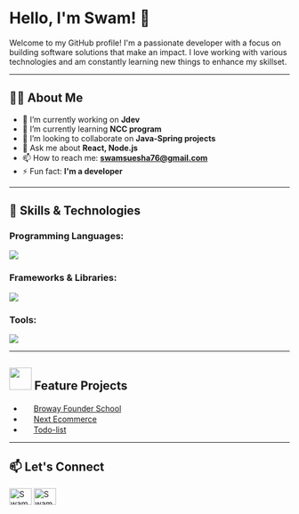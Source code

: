 # Hello, I'm Swam! 👋

Welcome to my GitHub profile! I'm a passionate developer with a focus on building software solutions that make an impact. I love working with various technologies and am constantly learning new things to enhance my skillset.

---

## 🧑‍💻 About Me

- 🔭 I’m currently working on **Jdev**
- 🌱 I’m currently learning **NCC program**
- 👯 I’m looking to collaborate on **Java-Spring projects**
- 💬 Ask me about **React, Node.js**
- 📫 How to reach me: **swamsuesha76@gmail.com**
- ⚡ Fun fact: **I'm a developer**

---

## 🚀 Skills & Technologies

### Programming Languages:
<p align="left">
  <a href="https://github.com/swamhtetaungsuesha">
    <img src="https://skillicons.dev/icons?i=js,ts,java" />
  </a>
</p>


### Frameworks & Libraries:
<p align="left">
  <a href="https://github.com/swamhtetaungsuesha">
    <img src="https://skillicons.dev/icons?i=react,nodejs,nextjs,spring" />
  </a>
</p>


### Tools:
<p align="left">
  <a href="https://github.com/swamhtetaungsuesha">
    <img src="https://skillicons.dev/icons?i=git,github,mysql,mongo" />
  </a>
</p>


---

## <img src="https://media.giphy.com/media/kEYGzoUvSXbCNAs0ak/giphy.gif" width="40">  Feature Projects
- <img src="https://media.giphy.com/media/KHF2LH5zMtGxHMC3wB/giphy.gif" width="16"> [Broway Founder School](https://broway-founders-school-demo-bg2f.vercel.app/)
- <img src="https://media.giphy.com/media/KHF2LH5zMtGxHMC3wB/giphy.gif" width="16"> [Next Ecommerce](https://next-shopping-ecommerce.vercel.app/)
- <img src="https://media.giphy.com/media/KHF2LH5zMtGxHMC3wB/giphy.gif" width="16"> [Todo-list](https://nextauth-todo-app.vercel.app/)

---

## 📫 Let's Connect

<p align="left">
<a href="https://www.facebook.com/swam.htag.3?mibextid=ZbWKwL" target="blank">
  <img align="center" src="https://raw.githubusercontent.com/rahuldkjain/github-profile-readme-generator/master/src/images/icons/Social/facebook.svg" alt="Swam Htet Aung" height="30" width="40" /></a>
  
<a href="mailto:swamsuesha76@gmail.com">
  <img align="center" src="https://upload.wikimedia.org/wikipedia/commons/7/7e/Gmail_icon_%282020%29.svg" alt="Swam Htet Aung" height="30" width="40"/>  
</a>
</p>

